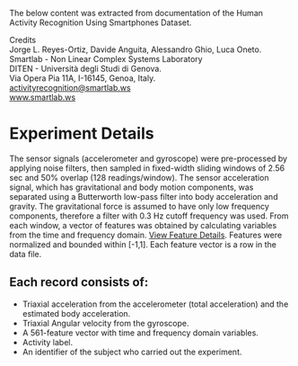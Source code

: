 The below content was extracted from documentation of the Human Activity Recognition Using Smartphones Dataset.  

Credits  
Jorge L. Reyes-Ortiz, Davide Anguita, Alessandro Ghio, Luca Oneto.  
Smartlab - Non Linear Complex Systems Laboratory  
DITEN - Università degli Studi di Genova.  
Via Opera Pia 11A, I-16145, Genoa, Italy.  
activityrecognition@smartlab.ws  
www.smartlab.ws

# Experiment Details

The sensor signals (accelerometer and gyroscope) were pre-processed by applying noise filters, then sampled in fixed-width sliding 
windows of 2.56 sec and 50% overlap (128 readings/window). The sensor acceleration signal, which has gravitational and body motion 
components, was separated using a Butterworth low-pass filter into body acceleration and gravity. The gravitational force is assumed 
to have only low frequency components, therefore a filter with 0.3 Hz cutoff frequency was used. From each window, a vector of features 
was obtained by calculating variables from the time and frequency domain. 
[View Feature Details](https://github.com/nayehi/TidyData-Project/blob/master/Features). 
Features were normalized and bounded within [-1,1]. Each feature vector is a row in the data file.

## Each record consists of:
- Triaxial acceleration from the accelerometer (total acceleration) and the estimated body acceleration.
- Triaxial Angular velocity from the gyroscope. 
- A 561-feature vector with time and frequency domain variables. 
- Activity label.
- An identifier of the subject who carried out the experiment.
